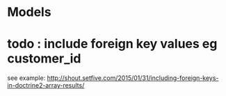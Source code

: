 # Models


# todo : include foreign key values eg customer_id

see example: http://shout.setfive.com/2015/01/31/including-foreign-keys-in-doctrine2-array-results/
